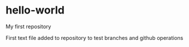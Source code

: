 # hello-world
My first repository

First text file added to repository to test branches and github operations
